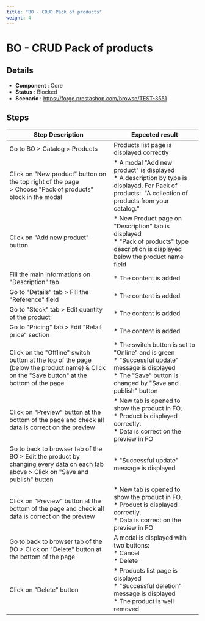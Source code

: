 ```yaml
---
title: "BO - CRUD Pack of products"
weight: 4
---
```


# BO - CRUD Pack of products
## Details
* **Component** : Core
* **Status** : Blocked
* **Scenario** : https://forge.prestashop.com/browse/TEST-3551

## Steps
| Step Description | Expected result |
| ----- | ----- |
| Go to BO > Catalog > Products | Products list page is displayed correctly |
| Click on "New product" button on the top right of the page > Choose "Pack of products" block in the modal | * A modal "Add new product" is displayed<br> * A description by type is displayed. For Pack of products:  "A collection of products from your catalog." |
| Click on "Add new product" button | * New Product page on "Description" tab is displayed<br> * "Pack of products" type description is displayed below the product name field |
| Fill the main informations on "Description" tab | * The content is added |
| Go to "Details" tab > Fill the "Reference" field | * The content is added |
| Go to "Stock" tab > Edit quantity of the product | * The content is added |
| Go to "Pricing" tab > Edit "Retail price" section | * The content is added |
| Click on the "Offline" switch button at the top of the page (below the product name) & Click on the "Save button" at the bottom of the page | * The switch button is set to "Online" and is green<br> * "Successful update" message is displayed<br> * The "Save" button is changed by "Save and publish" button |
| Click on "Preview" button at the bottom of the page and check all data is correct on the preview | * New tab is opened to show the product in FO.<br> * Product is displayed correctly.<br> * Data is correct on the preview in FO |
| Go to back to browser tab of the BO > Edit the product by changing every data on each tab above > Click on "Save and publish" button | * "Successful update" message is displayed |
| Click on "Preview" button at the bottom of the page and check all data is correct on the preview | * New tab is opened to show the product in FO.<br> * Product is displayed correctly.<br> * Data is correct on the preview in FO |
| Go to back to browser tab of the BO > Click on "Delete" button at the bottom of the page | A modal is displayed with two buttons:<br> * Cancel<br> * Delete |
| Click on "Delete" button | * Products list page is displayed<br> * "Successful deletion" message is displayed<br> * The product is well removed |